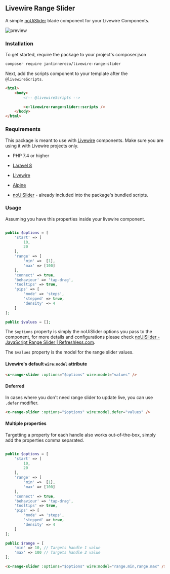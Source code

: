 ## Livewire Range Slider

A simple [noUiSlider](https://github.com/leongersen/noUiSlider) blade component for your Livewire Components.

![preview](https://banners.beyondco.de/Livewire%20Range%20Slider.jpeg?theme=light&packageManager=composer+require&packageName=jantinnerezo%2Flivewire-range-slider&pattern=tinyCheckers&style=style_1&description=A+simple+noUiSlider+blade+component+for+your+Livewire+Components.&md=1&showWatermark=0&fontSize=100px&images=adjustments)

### Installation

To get started, require the package to your project's composer.json

```bash
composer require jantinnerezo/livewire-range-slider
```

Next, add the scripts component to your template after the ``@livewireScripts``.

```html
<html>
    <body>
        <!-- @livewireScripts -->

        <x-livewire-range-slider::scripts />
    </body>
</html>
```

### Requirements

This package is meant to use with [Livewire](https://laravel-livewire.com/) components. Make sure you are using it with Livewire projects only.

- PHP 7.4 or higher

- [Laravel 8](https://laravel.com/docs/8.x/installation)

- [Livewire](https://laravel-livewire.com/)

- [Alpine](https://alpinejs.dev)

- [noUiSlider](https://github.com/leongersen/noUiSlider) - already included into the package's bundled scripts.



### Usage

Assuming you have this properties inside your livewire component.

```php

public $options = [
    'start' => [
        10,
        20
    ],
    'range' => [
        'min' =>  [1],
        'max' => [100]
    ],
    'connect' => true,
    'behaviour' => 'tap-drag',
    'tooltips' => true,
    'pips' => [
        'mode' => 'steps',
        'stepped' => true,
        'density' => 4
    ]
];

public $values = [];
```

The `$options` property is simply the noUiSlider options you pass to the component, for more details and configurations please check [noUiSlider - JavaScript Range Slider | Refreshless.com](https://refreshless.com/nouislider/).

The `$values` property is the model for the range slider values.



#### Livewire's default `wire:model` attribute

```html
<x-range-slider :options="$options" wire:model="values" />
```

#### Deferred

In cases where you don't need range slider to update live, you can use `.defer` modifier.

```html
<x-range-slider :options="$options" wire:model.defer="values" />
```

#### Multiple properties

Targetting a property for each handle also works out-of-the-box, simply add the properties comma separated.

```php

public $options = [
    'start' => [
        10,
        20
    ],
    'range' => [
        'min' =>  [1],
        'max' => [100]
    ],
    'connect' => true,
    'behaviour' => 'tap-drag',
    'tooltips' => true,
    'pips' => [
        'mode' => 'steps',
        'stepped' => true,
        'density' => 4
    ]
];

public $range = [
    'min' => 10, // Targets handle 1 value
    'max' => 100 // Targets handle 2 value
];
```

``` html
<x-range-slider :options="$options" wire:model="range.min,range.max" />
```
